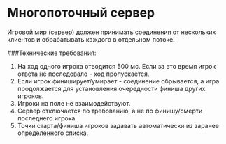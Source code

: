 Многопоточный сервер
===================

Игровой мир (сервер) должен принимать соединения от нескольких клиентов и
обрабатывать каждого в отдельном потоке.

###Технические требования:
1. На ход одного игрока отводится 500 мс. Если за это время игрок ответа не последовало - ход пропускается.
2. Если игрок финиширует/умирает - соединение обрывается, а игра продолжается для установления очередности финиша других игроков.
3. Игроки на поле не взаимодействуют.
4. Сервер отключается по требованию, а не по финишу/смерти последнего игрока.
5. Точки старта/финиша игроков задавать автоматически из заранее определенного списка.